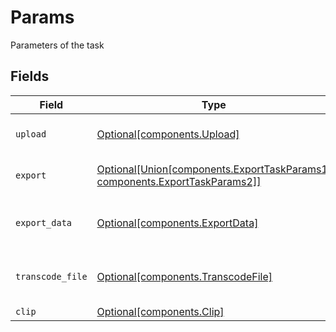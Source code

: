 # Params

Parameters of the task


## Fields

| Field                                                                                                                      | Type                                                                                                                       | Required                                                                                                                   | Description                                                                                                                |
| -------------------------------------------------------------------------------------------------------------------------- | -------------------------------------------------------------------------------------------------------------------------- | -------------------------------------------------------------------------------------------------------------------------- | -------------------------------------------------------------------------------------------------------------------------- |
| `upload`                                                                                                                   | [Optional[components.Upload]](../../models/components/upload.md)                                                           | :heavy_minus_sign:                                                                                                         | Parameters for the upload task                                                                                             |
| `export`                                                                                                                   | [Optional[Union[components.ExportTaskParams1, components.ExportTaskParams2]]](../../models/components/exporttaskparams.md) | :heavy_minus_sign:                                                                                                         | Parameters for the export task                                                                                             |
| `export_data`                                                                                                              | [Optional[components.ExportData]](../../models/components/exportdata.md)                                                   | :heavy_minus_sign:                                                                                                         | Parameters for the export-data task                                                                                        |
| `transcode_file`                                                                                                           | [Optional[components.TranscodeFile]](../../models/components/transcodefile.md)                                             | :heavy_minus_sign:                                                                                                         | Parameters for the transcode-file task                                                                                     |
| `clip`                                                                                                                     | [Optional[components.Clip]](../../models/components/clip.md)                                                               | :heavy_minus_sign:                                                                                                         | N/A                                                                                                                        |